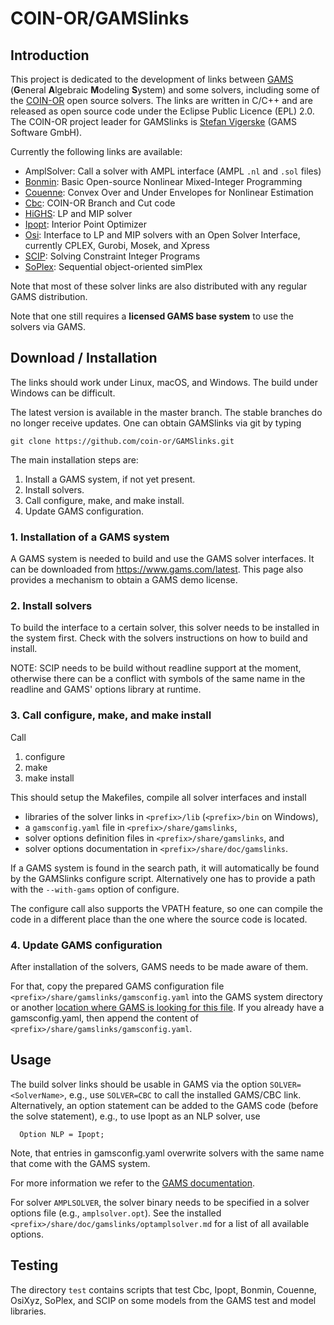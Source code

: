 # COIN-OR/GAMSlinks

## Introduction

This project is dedicated to the development of links between [GAMS](http://www.gams.com) (**G**eneral **A**lgebraic **M**odeling **S**ystem) and some solvers,
including some of the [COIN-OR](https://www.coin-or.org) open source solvers.
The links are written in C/C++ and are released as open source code under the Eclipse Public Licence (EPL) 2.0.
The COIN-OR project leader for GAMSlinks is [Stefan Vigerske](http://www.gams.com/~svigerske) (GAMS Software GmbH).

Currently the following links are available:

  * AmplSolver: Call a solver with AMPL interface (AMPL `.nl` and `.sol` files)
  * [Bonmin](https://github.com/coin-or/Bonmin): Basic Open-source Nonlinear Mixed-Integer Programming
  * [Couenne](https://github.com/coin-or/Couenne): Convex Over and Under Envelopes for Nonlinear Estimation
  * [Cbc](https://github.com/coin-or/Cbc): COIN-OR Branch and Cut code
  * [HiGHS](https://github.com/ERGO-Code/HiGHS): LP and MIP solver
  * [Ipopt](https://github.com/coin-or/Ipopt): Interior Point Optimizer
  * [Osi](https://github.com/coin-or/Osi): Interface to LP and MIP solvers with an Open Solver Interface, currently CPLEX, Gurobi, Mosek, and Xpress
  * [SCIP](https://www.scipopt.org): Solving Constraint Integer Programs
  * [SoPlex](https://soplex.zib.de): Sequential object-oriented simPlex

Note that most of these solver links are also distributed with any regular GAMS distribution.

Note that one still requires a **licensed GAMS base system** to use the solvers via GAMS.

## Download / Installation

The links should work under Linux, macOS, and Windows.
The build under Windows can be difficult.

The latest version is available in the master branch. The stable branches do no longer receive updates.
One can obtain GAMSlinks via git by typing
```
git clone https://github.com/coin-or/GAMSlinks.git
```

The main installation steps are:

 1. Install a GAMS system, if not yet present.
 2. Install solvers.
 3. Call configure, make, and make install.
 4. Update GAMS configuration.

### 1. Installation of a GAMS system

A GAMS system is needed to build and use the GAMS solver interfaces.
It can be downloaded from https://www.gams.com/latest.
This page also provides a mechanism to obtain a GAMS demo license.

### 2. Install solvers

To build the interface to a certain solver, this solver needs to be installed in the system first.
Check with the solvers instructions on how to build and install.

NOTE: SCIP needs to be build without readline support at the moment, otherwise there can be a conflict with symbols of the same name in the readline and GAMS' options library at runtime.

### 3. Call configure, make, and make install

Call
 1. configure
 2. make
 3. make install

This should setup the Makefiles, compile all solver interfaces and install
- libraries of the solver links in `<prefix>/lib` (`<prefix>/bin` on Windows),
- a `gamsconfig.yaml` file in `<prefix>/share/gamslinks`,
- solver options definition files in `<prefix>/share/gamslinks`, and
- solver options documentation in `<prefix>/share/doc/gamslinks`.

If a GAMS system is found in the search path, it will automatically be found by the GAMSlinks configure script.
Alternatively one has to provide a path with the `--with-gams` option of configure.

The configure call also supports the VPATH feature, so one can compile the code in a different place than the one where the source code is located.

### 4. Update GAMS configuration

After installation of the solvers, GAMS needs to be made aware of them.

For that, copy the prepared GAMS configuration file `<prefix>/share/gamslinks/gamsconfig.yaml` into the GAMS system directory or another
[location where GAMS is looking for this file](https://www.gams.com/latest/docs/UG_STANDARD_LOCATIONS.html).
If you already have a gamsconfig.yaml, then append the content of `<prefix>/share/gamslinks/gamsconfig.yaml`.

## Usage

The build solver links should be usable in GAMS via the option `SOLVER=<SolverName>`, e.g., use `SOLVER=CBC` to call the installed GAMS/CBC link.
Alternatively, an option statement can be added to the GAMS code (before the solve statement), e.g., to use Ipopt as an NLP solver, use
```
  Option NLP = Ipopt;
```
Note, that entries in gamsconfig.yaml overwrite solvers with the same name that come with the GAMS system.

For more information we refer to the [GAMS documentation](http://www.gams.com/latest/docs).

For solver `AMPLSOLVER`, the solver binary needs to be specified in a solver options file (e.g., `amplsolver.opt`).
See the installed `<prefix>/share/doc/gamslinks/optamplsolver.md` for a list of all available options.

## Testing

The directory `test` contains scripts that test Cbc, Ipopt, Bonmin, Couenne, OsiXyz, SoPlex, and SCIP on some models from the GAMS test and model libraries.
